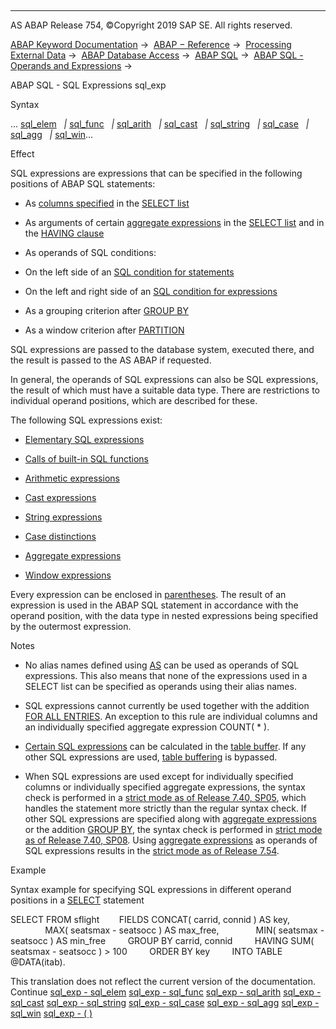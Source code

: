   

* * *

AS ABAP Release 754, ©Copyright 2019 SAP SE. All rights reserved.

[ABAP Keyword Documentation](https://help.sap.com/doc/abapdocu_754_index_htm/7.54/en-US/abenabap.htm) →  [ABAP − Reference](https://help.sap.com/doc/abapdocu_754_index_htm/7.54/en-US/abenabap_reference.htm) →  [Processing External Data](https://help.sap.com/doc/abapdocu_754_index_htm/7.54/en-US/abenabap_language_external_data.htm) →  [ABAP Database Access](https://help.sap.com/doc/abapdocu_754_index_htm/7.54/en-US/abenabap_sql.htm) →  [ABAP SQL](https://help.sap.com/doc/abapdocu_754_index_htm/7.54/en-US/abenopensql.htm) →  [ABAP SQL - Operands and Expressions](https://help.sap.com/doc/abapdocu_754_index_htm/7.54/en-US/abenopen_sql_operands.htm) → 

ABAP SQL - SQL Expressions sql\_exp

Syntax

... [sql\_elem](https://help.sap.com/doc/abapdocu_754_index_htm/7.54/en-US/abensql_elem.htm)
  *|* [sql\_func](https://help.sap.com/doc/abapdocu_754_index_htm/7.54/en-US/abensql_builtin_func.htm)
  *|* [sql\_arith](https://help.sap.com/doc/abapdocu_754_index_htm/7.54/en-US/abensql_arith.htm)
  *|* [sql\_cast](https://help.sap.com/doc/abapdocu_754_index_htm/7.54/en-US/abensql_cast.htm)
  *|* [sql\_string](https://help.sap.com/doc/abapdocu_754_index_htm/7.54/en-US/abensql_string.htm)
  *|* [sql\_case](https://help.sap.com/doc/abapdocu_754_index_htm/7.54/en-US/abensql_case.htm)
  *|* [sql\_agg](https://help.sap.com/doc/abapdocu_754_index_htm/7.54/en-US/abapselect_aggregate.htm)
  *|* [sql\_win](https://help.sap.com/doc/abapdocu_754_index_htm/7.54/en-US/abapselect_over.htm)...

Effect

SQL expressions are expressions that can be specified in the following positions of ABAP SQL statements:

-   As [columns specified](https://help.sap.com/doc/abapdocu_754_index_htm/7.54/en-US/abapselect_clause_col_spec.htm) in the [SELECT list](https://help.sap.com/doc/abapdocu_754_index_htm/7.54/en-US/abapselect_list.htm)
    
-   As arguments of certain [aggregate expressions](https://help.sap.com/doc/abapdocu_754_index_htm/7.54/en-US/abapselect_aggregate.htm) in the [SELECT list](https://help.sap.com/doc/abapdocu_754_index_htm/7.54/en-US/abapselect_list.htm) and in the [HAVING clause](https://help.sap.com/doc/abapdocu_754_index_htm/7.54/en-US/abaphaving_clause.htm)
    
-   As operands of SQL conditions:
    

-   On the left side of an [SQL condition for statements](https://help.sap.com/doc/abapdocu_754_index_htm/7.54/en-US/abenwhere_logexp.htm)

-   On the left and right side of an [SQL condition for expressions](https://help.sap.com/doc/abapdocu_754_index_htm/7.54/en-US/abenosql_expr_logexp.htm)

-   As a grouping criterion after [GROUP BY](https://help.sap.com/doc/abapdocu_754_index_htm/7.54/en-US/abapgroupby_clause.htm)
    
-   As a window criterion after [PARTITION](https://help.sap.com/doc/abapdocu_754_index_htm/7.54/en-US/abapselect_over.htm)
    

SQL expressions are passed to the database system, executed there, and the result is passed to the AS ABAP if requested.

In general, the operands of SQL expressions can also be SQL expressions, the result of which must have a suitable data type. There are restrictions to individual operand positions, which are described for these.

The following SQL expressions exist:

-   [Elementary SQL expressions](https://help.sap.com/doc/abapdocu_754_index_htm/7.54/en-US/abensql_elem.htm)
    
-   [Calls of built-in SQL functions](https://help.sap.com/doc/abapdocu_754_index_htm/7.54/en-US/abenopen_sql_functions.htm)
    
-   [Arithmetic expressions](https://help.sap.com/doc/abapdocu_754_index_htm/7.54/en-US/abensql_arith.htm)
    
-   [Cast expressions](https://help.sap.com/doc/abapdocu_754_index_htm/7.54/en-US/abensql_cast.htm)
    
-   [String expressions](https://help.sap.com/doc/abapdocu_754_index_htm/7.54/en-US/abensql_string.htm)
    
-   [Case distinctions](https://help.sap.com/doc/abapdocu_754_index_htm/7.54/en-US/abensql_case.htm)
    
-   [Aggregate expressions](https://help.sap.com/doc/abapdocu_754_index_htm/7.54/en-US/abapselect_aggregate.htm)
    
-   [Window expressions](https://help.sap.com/doc/abapdocu_754_index_htm/7.54/en-US/abapselect_over.htm)
    

Every expression can be enclosed in [parentheses](https://help.sap.com/doc/abapdocu_754_index_htm/7.54/en-US/abensql_exp_parentheses.htm). The result of an expression is used in the ABAP SQL statement in accordance with the operand position, with the data type in nested expressions being specified by the outermost expression.

Notes

-   No alias names defined using [AS](https://help.sap.com/doc/abapdocu_754_index_htm/7.54/en-US/abapselect_list.htm) can be used as operands of SQL expressions. This also means that none of the expressions used in a SELECT list can be specified as operands using their alias names.
    
-   SQL expressions cannot currently be used together with the addition [FOR ALL ENTRIES](https://help.sap.com/doc/abapdocu_754_index_htm/7.54/en-US/abenwhere_logexp_itab.htm). An exception to this rule are individual columns and an individually specified aggregate expression COUNT( \* ).
    
-   [Certain SQL expressions](https://help.sap.com/doc/abapdocu_754_index_htm/7.54/en-US/abenbuffer_expressions.htm) can be calculated in the [table buffer](https://help.sap.com/doc/abapdocu_754_index_htm/7.54/en-US/abentable_buffer_glosry.htm "Glossary Entry"). If any other SQL expressions are used, [table buffering](https://help.sap.com/doc/abapdocu_754_index_htm/7.54/en-US/abensap_buffering_glosry.htm "Glossary Entry") is bypassed.
    
-   When SQL expressions are used except for individually specified columns or individually specified aggregate expressions, the syntax check is performed in a [strict mode as of Release 7.40, SP05](https://help.sap.com/doc/abapdocu_754_index_htm/7.54/en-US/abenopensql_strict_mode_740_sp05.htm), which handles the statement more strictly than the regular syntax check. If other SQL expressions are specified along with [aggregate expressions](https://help.sap.com/doc/abapdocu_754_index_htm/7.54/en-US/abapselect_aggregate.htm) or the addition [GROUP BY](https://help.sap.com/doc/abapdocu_754_index_htm/7.54/en-US/abapgroupby_clause.htm), the syntax check is performed in [strict mode as of Release 7.40, SP08](https://help.sap.com/doc/abapdocu_754_index_htm/7.54/en-US/abenopensql_strict_mode_740_sp08.htm). Using [aggregate expressions](https://help.sap.com/doc/abapdocu_754_index_htm/7.54/en-US/abapselect_aggregate.htm) as operands of SQL expressions results in the [strict mode as of Release 7.54](https://help.sap.com/doc/abapdocu_754_index_htm/7.54/en-US/abenopensql_strict_mode_754.htm).
    

Example

Syntax example for specifying SQL expressions in different operand positions in a [SELECT](https://help.sap.com/doc/abapdocu_754_index_htm/7.54/en-US/abapselect.htm) statement

SELECT FROM sflight
       FIELDS CONCAT( carrid, connid ) AS key,
              MAX( seatsmax - seatsocc ) AS max\_free,
              MIN( seatsmax - seatsocc ) AS min\_free
        GROUP BY carrid, connid
        HAVING SUM( seatsmax - seatsocc ) > 100
        ORDER BY key
        INTO TABLE @DATA(itab).

This translation does not reflect the current version of the documentation.
Continue
[sql\_exp - sql\_elem](https://help.sap.com/doc/abapdocu_754_index_htm/7.54/en-US/abensql_elem.htm)
[sql\_exp - sql\_func](https://help.sap.com/doc/abapdocu_754_index_htm/7.54/en-US/abensql_builtin_func.htm)
[sql\_exp - sql\_arith](https://help.sap.com/doc/abapdocu_754_index_htm/7.54/en-US/abensql_arith.htm)
[sql\_exp - sql\_cast](https://help.sap.com/doc/abapdocu_754_index_htm/7.54/en-US/abensql_cast.htm)
[sql\_exp - sql\_string](https://help.sap.com/doc/abapdocu_754_index_htm/7.54/en-US/abensql_string.htm)
[sql\_exp - sql\_case](https://help.sap.com/doc/abapdocu_754_index_htm/7.54/en-US/abensql_case.htm)
[sql\_exp - sql\_agg](https://help.sap.com/doc/abapdocu_754_index_htm/7.54/en-US/abapselect_aggregate.htm)
[sql\_exp - sql\_win](https://help.sap.com/doc/abapdocu_754_index_htm/7.54/en-US/abapselect_over.htm)
[sql\_exp - ( )](https://help.sap.com/doc/abapdocu_754_index_htm/7.54/en-US/abensql_exp_parentheses.htm)